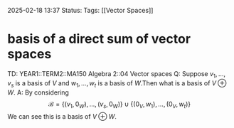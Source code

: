 2025-02-18 13:37
Status: 
Tags: [[Vector Spaces]]
# basis of a direct sum of vector spaces

TD: YEAR1::TERM2::MA150 Algebra 2::04 Vector spaces 
Q: Suppose $v_1, \ldots, v_s$ is a basis of $V$ and $w_1, \ldots, w_t$ is a basis of $W$.Then what is a basis of $V \oplus W$.
A: By considering $$ \mathcal{B} = \{(v_1, 0_W), \ldots, (v_s, 0_W)\} \cup \{(0_V, w_1), \ldots, (0_V, w_t)\} $$We can see this is a basis of $V \oplus W$.
<!--ID: 1739885906219-->
